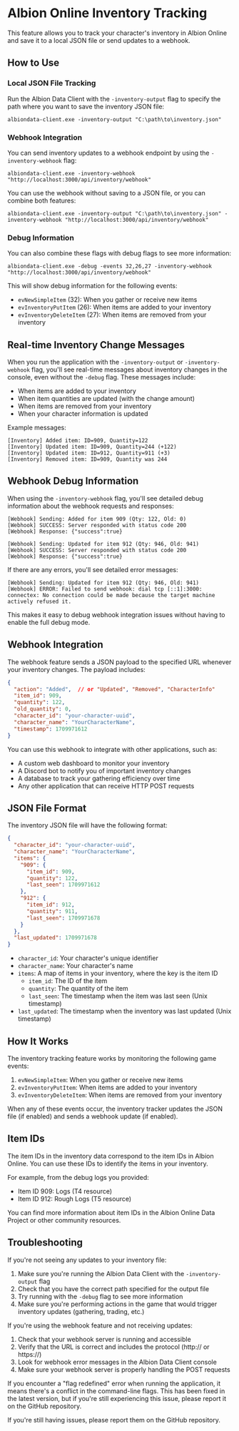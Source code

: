 # Albion Online Inventory Tracking

This feature allows you to track your character's inventory in Albion Online and save it to a local JSON file or send updates to a webhook.

## How to Use

### Local JSON File Tracking

Run the Albion Data Client with the `-inventory-output` flag to specify the path where you want to save the inventory JSON file:

```
albiondata-client.exe -inventory-output "C:\path\to\inventory.json"
```

### Webhook Integration

You can send inventory updates to a webhook endpoint by using the `-inventory-webhook` flag:

```
albiondata-client.exe -inventory-webhook "http://localhost:3000/api/inventory/webhook"
```

You can use the webhook without saving to a JSON file, or you can combine both features:

```
albiondata-client.exe -inventory-output "C:\path\to\inventory.json" -inventory-webhook "http://localhost:3000/api/inventory/webhook"
```

### Debug Information

You can also combine these flags with debug flags to see more information:

```
albiondata-client.exe -debug -events 32,26,27 -inventory-webhook "http://localhost:3000/api/inventory/webhook"
```

This will show debug information for the following events:
- `evNewSimpleItem` (32): When you gather or receive new items
- `evInventoryPutItem` (26): When items are added to your inventory
- `evInventoryDeleteItem` (27): When items are removed from your inventory

## Real-time Inventory Change Messages

When you run the application with the `-inventory-output` or `-inventory-webhook` flag, you'll see real-time messages about inventory changes in the console, even without the `-debug` flag. These messages include:

- When items are added to your inventory
- When item quantities are updated (with the change amount)
- When items are removed from your inventory
- When your character information is updated

Example messages:
```
[Inventory] Added item: ID=909, Quantity=122
[Inventory] Updated item: ID=909, Quantity=244 (+122)
[Inventory] Updated item: ID=912, Quantity=911 (+3)
[Inventory] Removed item: ID=909, Quantity was 244
```

## Webhook Debug Information

When using the `-inventory-webhook` flag, you'll see detailed debug information about the webhook requests and responses:

```
[Webhook] Sending: Added for item 909 (Qty: 122, Old: 0)
[Webhook] SUCCESS: Server responded with status code 200
[Webhook] Response: {"success":true}

[Webhook] Sending: Updated for item 912 (Qty: 946, Old: 941)
[Webhook] SUCCESS: Server responded with status code 200
[Webhook] Response: {"success":true}
```

If there are any errors, you'll see detailed error messages:

```
[Webhook] Sending: Updated for item 912 (Qty: 946, Old: 941)
[Webhook] ERROR: Failed to send webhook: dial tcp [::1]:3000: connectex: No connection could be made because the target machine actively refused it.
```

This makes it easy to debug webhook integration issues without having to enable the full debug mode.

## Webhook Integration

The webhook feature sends a JSON payload to the specified URL whenever your inventory changes. The payload includes:

```json
{
  "action": "Added",  // or "Updated", "Removed", "CharacterInfo"
  "item_id": 909,
  "quantity": 122,
  "old_quantity": 0,
  "character_id": "your-character-uuid",
  "character_name": "YourCharacterName",
  "timestamp": 1709971612
}
```

You can use this webhook to integrate with other applications, such as:
- A custom web dashboard to monitor your inventory
- A Discord bot to notify you of important inventory changes
- A database to track your gathering efficiency over time
- Any other application that can receive HTTP POST requests

## JSON File Format

The inventory JSON file will have the following format:

```json
{
  "character_id": "your-character-uuid",
  "character_name": "YourCharacterName",
  "items": {
    "909": {
      "item_id": 909,
      "quantity": 122,
      "last_seen": 1709971612
    },
    "912": {
      "item_id": 912,
      "quantity": 911,
      "last_seen": 1709971678
    }
  },
  "last_updated": 1709971678
}
```

- `character_id`: Your character's unique identifier
- `character_name`: Your character's name
- `items`: A map of items in your inventory, where the key is the item ID
  - `item_id`: The ID of the item
  - `quantity`: The quantity of the item
  - `last_seen`: The timestamp when the item was last seen (Unix timestamp)
- `last_updated`: The timestamp when the inventory was last updated (Unix timestamp)

## How It Works

The inventory tracking feature works by monitoring the following game events:

1. `evNewSimpleItem`: When you gather or receive new items
2. `evInventoryPutItem`: When items are added to your inventory
3. `evInventoryDeleteItem`: When items are removed from your inventory

When any of these events occur, the inventory tracker updates the JSON file (if enabled) and sends a webhook update (if enabled).

## Item IDs

The item IDs in the inventory data correspond to the item IDs in Albion Online. You can use these IDs to identify the items in your inventory.

For example, from the debug logs you provided:
- Item ID 909: Logs (T4 resource)
- Item ID 912: Rough Logs (T5 resource)

You can find more information about item IDs in the Albion Online Data Project or other community resources.

## Troubleshooting

If you're not seeing any updates to your inventory file:

1. Make sure you're running the Albion Data Client with the `-inventory-output` flag
2. Check that you have the correct path specified for the output file
3. Try running with the `-debug` flag to see more information
4. Make sure you're performing actions in the game that would trigger inventory updates (gathering, trading, etc.)

If you're using the webhook feature and not receiving updates:

1. Check that your webhook server is running and accessible
2. Verify that the URL is correct and includes the protocol (http:// or https://)
3. Look for webhook error messages in the Albion Data Client console
4. Make sure your webhook server is properly handling the POST requests

If you encounter a "flag redefined" error when running the application, it means there's a conflict in the command-line flags. This has been fixed in the latest version, but if you're still experiencing this issue, please report it on the GitHub repository.

If you're still having issues, please report them on the GitHub repository. 